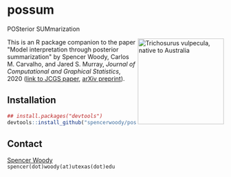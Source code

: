 
# possum

POSterior SUMmarization

<img src="https://www.abc.net.au/news/image/6598536-1x1-940x940.jpg" align="right" alt="Trichosurus vulpecula, native to Australia" width="200" />

This is an R package companion to the paper "Model interpretation
through posterior summarization" by Spencer Woody, Carlos M. Carvalho,
and Jared S. Murray, *Journal of Computational and Graphical
Statistics*, 2020 ([link to JCGS paper][JCGS], [arXiv
preprint][arxiv]).

## Installation

```r
## install.packages("devtools")
devtools::install_github("spencerwoody/possum")
```

## Contact

[Spencer Woody][sw]  
`spencer(dot)woody(at)utexas(dot)edu`

[arxiv]: https://arxiv.org/abs/1905.07103
[JCGS]: https://www.tandfonline.com/doi/abs/10.1080/10618600.2020.1796684?journalCode=ucgs20
[sw]: https://spencerwoody.github.io/
